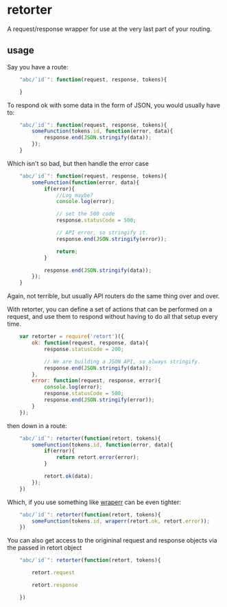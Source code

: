 # retorter

A request/response wrapper for use at the very last part of your routing.

## usage

Say you have a route:

``` javascript
    "abc/`id`": function(request, response, tokens){

    }
```

To respond ok with some data in the form of JSON, you would usually have to:

``` javascript
    "abc/`id`": function(request, response, tokens){
        someFunction(tokens.id, function(error, data){
            response.end(JSON.stringify(data));
        });
    }
```

Which isn't so bad, but then handle the error case

``` javascript
    "abc/`id`": function(request, response, tokens){
        someFunction(function(error, data){
            if(error){
                //Log maybe?
                console.log(error);

                // set the 500 code
                response.statusCode = 500;

                // API error, so stringify it.
                response.end(JSON.stringify(error));

                return;
            }

            response.end(JSON.stringify(data));
        });
    }
```

Again, not terrible, but usually API routers do the same thing over and over.

With retorter, you can define a set of actions that can be performed on a request, and use them to respond without having to do all that setup every time.

``` javascript
    var retorter = require('retort')({
        ok: function(request, response, data){
            response.statusCode = 200;

            // We are building a JSON API, so always stringify.
            response.end(JSON.stringify(data));
        },
        error: function(request, response, error){
            console.log(error);
            response.statusCode = 500;
            response.end(JSON.stringify(error));
        }
    });
```

then down in a route:

``` javascript
    "abc/`id`": retorter(function(retort, tokens){
        someFunction(tokens.id, function(error, data){
            if(error){
                return retort.error(error);
            }

            retort.ok(data);
        });
    })
```

Which, if you use something like [wraperr](https://www.npmjs.org/package/wraperr) can be even tighter:

``` javascript
    "abc/`id`": retorter(function(retort, tokens){
        someFunction(tokens.id, wraperr(retort.ok, retort.error));
    })
```

You can also get access to the origininal request and response objects via the passed in retort object

``` javascript
    "abc/`id`": retorter(function(retort, tokens){

        retort.request

        retort.response

    })
```

